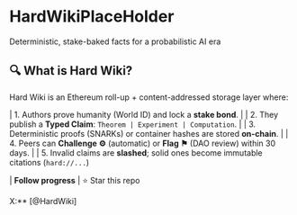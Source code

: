 # HardWikiPlaceHolder
Deterministic, stake-baked facts for a probabilistic AI era

## 🔍 What is Hard Wiki?
Hard Wiki is an Ethereum roll-up + content-addressed storage layer where:


| 1. Authors prove humanity (World ID) and lock a **stake bond**. |
| 2. They publish a **Typed Claim**: `Theorem | Experiment | Computation`. |
| 3. Deterministic proofs (SNARKs) or container hashes are stored **on-chain**. |
| 4. Peers can **Challenge ⚙︎** (automatic) or **Flag ⚑** (DAO review) within 30 days. |
| 5. Invalid claims are **slashed**; solid ones become immutable citations (`hard://...`)

| **Follow progress** | ⭐ Star this repo

X:** [@HardWiki]
